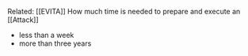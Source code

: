 Related: [[EVITA]]
How much time is needed to prepare and execute an [[Attack]]

- less than a week
- more than three years